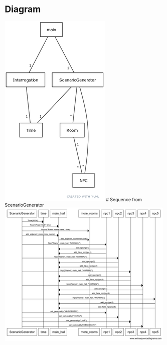 # Diagram
<img src="https://github.com/Veloxization/ot-harjoitustyo/blob/master/documentation/images/diagram.png">
# Sequence from ScenarioGenerator
<img src="https://github.com/Veloxization/ot-harjoitustyo/blob/master/documentation/images/sequence.png">
